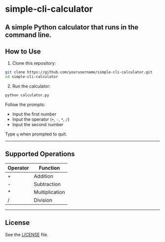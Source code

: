 # simple-cli-calculator
A simple Python calculator that runs in the command line.
---

## How to Use

1. Clone this repository:
```bash
git clone https://github.com/yourusername/simple-cli-calculator.git
cd simple-cli-calculator
```

2. Run the calculator:
```bash
python calculator.py
```

Follow the prompts:  
- Input the first number  
- Input the operator (`+`, `-`, `*`, `/`)  
- Input the second number  

Type `q` when prompted to quit.

---

## Supported Operations

| Operator | Function        |
|----------|----------------|
| +        | Addition       |
| -        | Subtraction    |
| *        | Multiplication |
| /        | Division       |

---

## License

See the [LICENSE](LICENSE) file.
